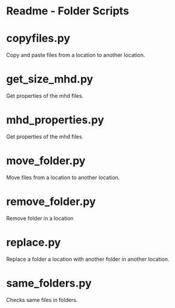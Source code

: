 # Readme - Folder Scripts

# copyfiles.py

Copy and paste files from a location to another location.

# get_size_mhd.py

Get properties of the mhd files.

# mhd_properties.py

Get properties of the mhd files.

# move_folder.py

Move files from a location to another location.

# remove_folder.py

Remove folder in a location

# replace.py

Replace a folder a location with another folder in another location.

# same_folders.py

Checks same files in folders.
